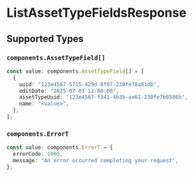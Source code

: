 # ListAssetTypeFieldsResponse


## Supported Types

### `components.AssetTypeField[]`

```typescript
const value: components.AssetTypeField[] = [
  {
    uuid: "123e4567-5715-429d-8f07-230fe78a81db",
    editDate: "2025-07-01 12:00:00",
    assetTypeUuid: "123e4567-f341-4b3b-ae61-230fe7b8586b",
    name: "<value>",
  },
];
```

### `components.ErrorT`

```typescript
const value: components.ErrorT = {
  errorCode: 1000,
  message: "An error occurred completing your request",
};
```

